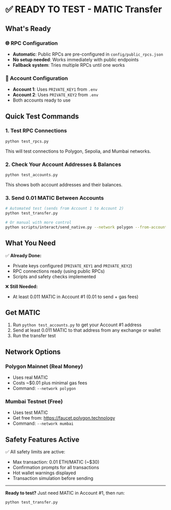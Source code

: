 # ✅ READY TO TEST - MATIC Transfer

## What's Ready

### 🌐 RPC Configuration
- **Automatic**: Public RPCs are pre-configured in `config/public_rpcs.json`
- **No setup needed**: Works immediately with public endpoints
- **Fallback system**: Tries multiple RPCs until one works

### 🔑 Account Configuration
- **Account 1**: Uses `PRIVATE_KEY1` from `.env`
- **Account 2**: Uses `PRIVATE_KEY2` from `.env`
- Both accounts ready to use

## Quick Test Commands

### 1. Test RPC Connections
```bash
python test_rpcs.py
```
This will test connections to Polygon, Sepolia, and Mumbai networks.

### 2. Check Your Account Addresses & Balances
```bash
python test_accounts.py
```
This shows both account addresses and their balances.

### 3. Send 0.01 MATIC Between Accounts
```bash
# Automated test (sends from Account 1 to Account 2)
python test_transfer.py

# Or manual with more control
python scripts/interact/send_native.py --network polygon --from-account 1 --amount 0.01
```

## What You Need

✅ **Already Done:**
- Private keys configured (`PRIVATE_KEY1` and `PRIVATE_KEY2`)
- RPC connections ready (using public RPCs)
- Scripts and safety checks implemented

❌ **Still Needed:**
- At least 0.011 MATIC in Account #1 (0.01 to send + gas fees)

## Get MATIC

1. Run `python test_accounts.py` to get your Account #1 address
2. Send at least 0.011 MATIC to that address from any exchange or wallet
3. Run the transfer test

## Network Options

### Polygon Mainnet (Real Money)
- Uses real MATIC
- Costs ~$0.01 plus minimal gas fees
- Command: `--network polygon`

### Mumbai Testnet (Free)
- Uses test MATIC
- Get free from: https://faucet.polygon.technology
- Command: `--network mumbai`

## Safety Features Active

✅ All safety limits are active:
- Max transaction: 0.01 ETH/MATIC (~$30)
- Confirmation prompts for all transactions
- Hot wallet warnings displayed
- Transaction simulation before sending

---

**Ready to test?** Just need MATIC in Account #1, then run:
```bash
python test_transfer.py
```
